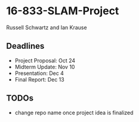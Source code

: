 # 16-833-SLAM-Project

Russell Schwartz and Ian Krause

## Deadlines
 - Project Proposal: Oct 24
 - Midterm Update: Nov 10
 - Presentation: Dec 4
 - Final Report: Dec 13

## TODOs
 - change repo name once project idea is finalized
